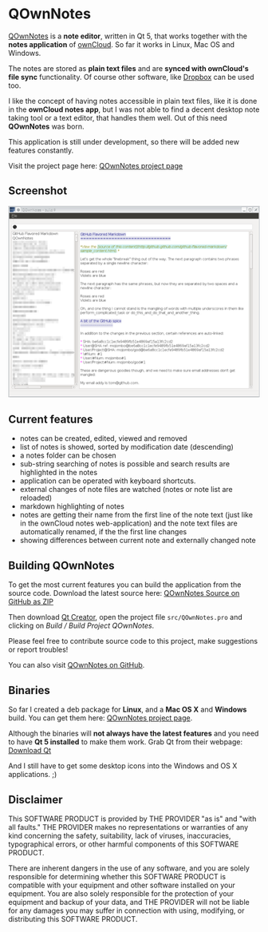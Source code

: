 # QOwnNotes
 
[QOwnNotes](http://www.bekerle.com/QOwnNotes) is a **note editor**, written in Qt 5, that works together with the **notes application** of [ownCloud](http://owncloud.org/). So far it works in Linux, Mac OS and Windows.

The notes are stored as **plain text files** and are **synced with ownCloud's file sync** functionality. Of course other software, like [Dropbox](https://www.dropbox.com) can be used too.

I like the concept of having notes accessible in plain text files, like it is done in the **ownCloud notes app**, but I was not able to find a decent desktop note taking tool or a text editor, that handles them well. Out of this need **QOwnNotes** was born.

This application is still under development, so there will be added new features constantly.

Visit the project page here: [QOwnNotes project page](http://www.bekerle.com/QOwnNotes)

## Screenshot
![Screenhot](screenshot.png)

## Current features
- notes can be created, edited, viewed and removed
- list of notes is showed, sorted by modification date (descending)
- a notes folder can be chosen
- sub-string searching of notes is possible and search results are highlighted in the notes
- application can be operated with keyboard shortcuts.
- external changes of note files are watched (notes or note list are reloaded)
- markdown highlighting of notes
- notes are getting their name from the first line of the note text (just like in the ownCloud notes web-application) and the note text files are automatically renamed, if the the first line changes
- showing differences between current note and externally changed note

## Building QOwnNotes
To get the most current features you can build the application from the source code. Download the latest source here: [QOwnNotes Source on GitHub as ZIP](https://github.com/pbek/QOwnNotes/archive/develop.zip)

Then download [Qt Creator](http://www.qt.io/download-open-source), open the project file `src/QOwnNotes.pro` and clicking on *Build / Build Project QOwnNotes*.

Please feel free to contribute source code to this project, make suggestions or report troubles!

You can also visit [QOwnNotes on GitHub](https://github.com/pbek/QOwnNotes).

## Binaries
So far I created a deb package for **Linux**, and a **Mac OS X** and **Windows** build. You can get them here: [QOwnNotes project page](http://www.bekerle.com/QOwnNotes).

Although the binaries will **not always have the latest features** and you need to have **Qt 5 installed** to make them work. Grab Qt from their webpage: [Download Qt](http://www.qt.io/download-open-source)

And I still have to get some desktop icons into the Windows and OS X applications. ;)

## Disclaimer
This SOFTWARE PRODUCT is provided by THE PROVIDER "as is" and "with all faults." THE PROVIDER makes no representations or warranties of any kind concerning the safety, suitability, lack of viruses, inaccuracies, typographical errors, or other harmful components of this SOFTWARE PRODUCT. 

There are inherent dangers in the use of any software, and you are solely responsible for determining whether this SOFTWARE PRODUCT is compatible with your equipment and other software installed on your equipment. You are also solely responsible for the protection of your equipment and backup of your data, and THE PROVIDER will not be liable for any damages you may suffer in connection with using, modifying, or distributing this SOFTWARE PRODUCT.
